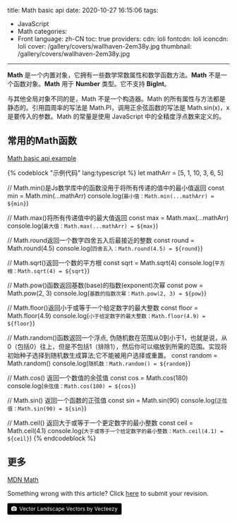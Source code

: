 title: Math basic api
date: 2020-10-27 16:15:06
tags:
- JavaScript
- Math
categories:
- Front
language: zh-CN
toc: true
providers:
    cdn: loli
    fontcdn: loli
    iconcdn: loli
cover: /gallery/covers/wallhaven-2em38y.jpg
thumbnail: /gallery/covers/wallhaven-2em38y.jpg
---

**Math** 是一个内置对象，它拥有一些数学常数属性和数学函数方法。**Math** 不是一个函数对象。**Math** 用于 **Number** 类型。它不支持 **BigInt**。

与其他全局对象不同的是，Math 不是一个构造器。Math 的所有属性与方法都是静态的。引用圆周率的写法是 Math.PI，调用正余弦函数的写法是 Math.sin(x)，x 是要传入的参数。Math 的常量是使用 JavaScript 中的全精度浮点数来定义的。

<!-- more -->

## 常用的Math函数

[Math basic api example](https://github.com/blacklisten/learning/tree/master/math)

{% codeblock "示例代码" lang:typescript %}
let mathArr = [5, 1, 10, 3, 6, 5]

// Math.min()是Js数学库中的函数没用于将所有传递的值中的最小值返回
const min = Math.min(...mathArr)
console.log(`最小值：Math.min(...mathArr) = ${min}`)

// Math.max()将所有传递值中的最大值返回
const max = Math.max(...mathArr)
console.log(`最大值：Math.max(...mathArr) = ${max}`)

// Math.round返回一个数字四舍五入后最接近的整数
const round = Math.round(4.5)
console.log(`四舍五入：Math.round(4.5) = ${round}`)

// Math.sqrt()返回一个数的平方根
const sqrt = Math.sqrt(4)
console.log(`平方根：Math.sqrt(4) = ${sqrt}`)

// Math.pow()函数返回基数(base)的指数(exponent)次幂
const pow = Math.pow(2, 3)
console.log(`基数的指数次幂：Math.pow(2, 3) = ${pow}`)

// Math.floor()返回小于或等于一个给定数字的最大整数
const floor = Math.floor(4.9)
console.log(`小于给定数字的最大整数：Math.floor(4.9) = ${floor}`)

// Math.random()函数返回一个浮点,  伪随机数在范围从0到小于1，也就是说，从0（包括0）往上，但是不包括1（排除1），然后你可以缩放到所需的范围。实现将初始种子选择到随机数生成算法;它不能被用户选择或重置。
const random = Math.random()
console.log(`随机数：Math.random() = ${random}`)

// Math.cos() 返回一个数值的余弦值
const cos = Math.cos(180)
console.log(`余弦值：Math.cos(180) = ${cos}`)

// Math.sin() 返回一个函数的正弦值
const sin = Math.sin(90)
console.log(`正弦值：Math.sin(90) = ${sin}`)

// Math.ceil() 返回大于或等于一个更定数字的最小整数
const ceil = Math.ceil(4.1)
console.log(`大于或等于一个给定数字的最小整数：Math.ceil(4.1) = ${ceil}`)
{% endcodeblock %}

## 更多

[MDN Math](https://developer.mozilla.org/zh-CN/docs/Web/JavaScript/Reference/Global_Objects/Math)

<article class="message message-immersive is-warning">
<div class="message-body">
<i class="fas fa-question-circle mr-2"></i>Something wrong with this article? 
Click <a href="https://github.com/blacklisten/nblogs/edit/site/source/_posts/2020/Math-Api.md">here</a> 
to submit your revision.
</div>
</article>

<a style="background-color:black;color:white;text-decoration:none;padding:4px 6px;font-size:12px;line-height:1.2;display:inline-block;border-radius:3px" href="https://wallhaven.cc" target="_blank" rel="noopener noreferrer" title="Vector Landscape Vectors by Vecteezy"><span style="display:inline-block;padding:2px 3px"><svg xmlns="http://www.w3.org/2000/svg" style="height:12px;width:auto;position:relative;vertical-align:middle;top:-1px;fill:white" viewBox="0 0 32 32"><path d="M20.8 18.1c0 2.7-2.2 4.8-4.8 4.8s-4.8-2.1-4.8-4.8c0-2.7 2.2-4.8 4.8-4.8 2.7.1 4.8 2.2 4.8 4.8zm11.2-7.4v14.9c0 2.3-1.9 4.3-4.3 4.3h-23.4c-2.4 0-4.3-1.9-4.3-4.3v-15c0-2.3 1.9-4.3 4.3-4.3h3.7l.8-2.3c.4-1.1 1.7-2 2.9-2h8.6c1.2 0 2.5.9 2.9 2l.8 2.4h3.7c2.4 0 4.3 1.9 4.3 4.3zm-8.6 7.5c0-4.1-3.3-7.5-7.5-7.5-4.1 0-7.5 3.4-7.5 7.5s3.3 7.5 7.5 7.5c4.2-.1 7.5-3.4 7.5-7.5z"></path></svg></span><span style="display:inline-block;padding:2px 3px">Vector Landscape Vectors by Vecteezy</span></a>
